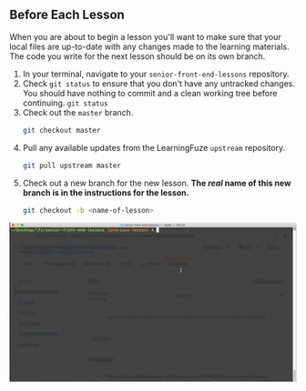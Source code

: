 Before Each Lesson
--

When you are about to begin a lesson you'll want to make sure that your local files are up-to-date with any changes made to the learning materials. The code you write for the next lesson should be on its own branch.

1. In your terminal, navigate to your `senior-front-end-lessons` repository.
2. Check `git status` to ensure that you don't have any untracked changes. You should have nothing to commit and a clean working tree before continuing.
    `git status`
3. Check out the `master` branch.
    ```bash
    git checkout master
    ```
4. Pull any available updates from the LearningFuze `upstream` repository.
    ```bash
    git pull upstream master
    ```
5. Check out a new branch for the new lesson. **The _real_ name of this new branch is in the instructions for the lesson.**
    ```bash
    git checkout -b <name-of-lesson>
    ```

![Before Each Lesson](images/before-each-lesson.gif)
